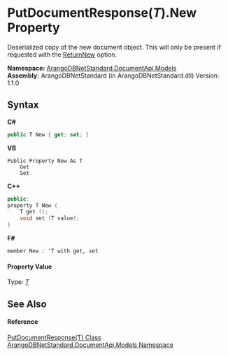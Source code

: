 # PutDocumentResponse(*T*).New Property 
 

Deserialized copy of the new document object. This will only be present if requested with the <a href="0d7b346f-1dfa-faaf-19bb-b5be31e31340">ReturnNew</a> option.

**Namespace:**&nbsp;<a href="81a73561-cfc6-64b8-9923-29f0333f4867">ArangoDBNetStandard.DocumentApi.Models</a><br />**Assembly:**&nbsp;ArangoDBNetStandard (in ArangoDBNetStandard.dll) Version: 1.1.0

## Syntax

**C#**<br />
``` C#
public T New { get; set; }
```

**VB**<br />
``` VB
Public Property New As T
	Get
	Set
```

**C++**<br />
``` C++
public:
property T New {
	T get ();
	void set (T value);
}
```

**F#**<br />
``` F#
member New : 'T with get, set

```


#### Property Value
Type: <a href="e02f4b6d-cd9b-3f2c-8347-335a724a8493">*T*</a>

## See Also


#### Reference
<a href="e02f4b6d-cd9b-3f2c-8347-335a724a8493">PutDocumentResponse(T) Class</a><br /><a href="81a73561-cfc6-64b8-9923-29f0333f4867">ArangoDBNetStandard.DocumentApi.Models Namespace</a><br />